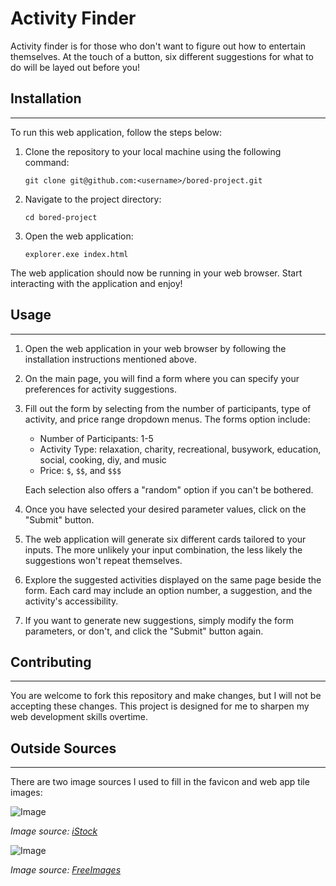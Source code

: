 # Activity Finder

Activity finder is for those who don't want to figure out how to entertain themselves. 
At the touch of a button, six different suggestions for what to do will be layed out before you!

## Installation 
---

To run this web application, follow the steps below:

1. Clone the repository to your local machine using the following command:

   ```shell
   git clone git@github.com:<username>/bored-project.git
   ```
2. Navigate to the project directory:

   ```shell
   cd bored-project
   ```
3. Open the web application:

   ```shell
   explorer.exe index.html
   ```

The web application should now be running in your web browser. Start interacting with the application and enjoy!

## Usage
---

1. Open the web application in your web browser by following the installation instructions mentioned above.

2. On the main page, you will find a form where you can specify your preferences for activity suggestions.

3. Fill out the form by selecting from the number of participants, type of activity, and price range dropdown menus. The forms option include:

   - Number of Participants: 1-5
   - Activity Type: relaxation, charity, recreational, busywork, education, social, cooking, diy, and music
   - Price: `$`, `$$`, and `$$$`

   Each selection also offers a "random" option if you can't be bothered.

4. Once you have selected your desired parameter values, click on the "Submit" button.

5. The web application will generate six different cards tailored to your inputs. The more unlikely your input combination,
the less likely the suggestions won't repeat themselves.

6. Explore the suggested activities displayed on the same page beside the form. Each card may include an option number, a suggestion, and the activity's accessibility.

7. If you want to generate new suggestions, simply modify the form parameters, or don't, and click the "Submit" button again.

## Contributing
---

You are welcome to fork this repository and make changes, but I will not be accepting these changes.
This project is designed for me to sharpen my web development skills overtime.

## Outside Sources
---

There are two image sources I used to fill in the favicon and web app tile images:

![Image](https://media.istockphoto.com/vectors/human-brain-icon-vector-vector-id1005384502?b=1&k=6&m=1005384502&s=170x170&h=PdOvg3W7e4zhojBKV3mvXjzU4AA2m1Z9eN63bs_C6Vc=)

*Image source: [iStock](https://www.istockphoto.com/)*

![Image](https://images.freeimages.com/fic/images/icons/2711/free_icons_for_windows8_metro/128/brain.png?ref=findicons)

*Image source: [FreeImages](https://www.freeimages.com/)*


